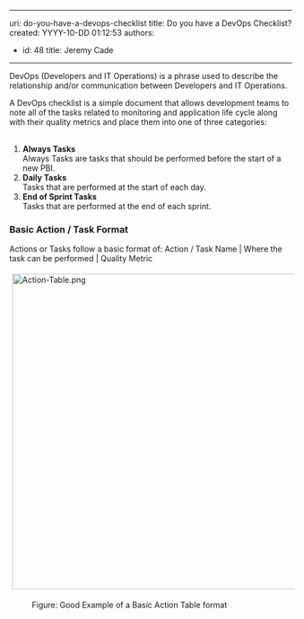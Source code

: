 

---
uri: do-you-have-a-devops-checklist
title: Do you have a DevOps Checklist?
created: YYYY-10-DD 01:12:53
authors:
  - id: 48
    title: Jeremy Cade
---




<span class='intro'> <p>DevOps (Developers and IT Operations) is a phrase used to describe the relationship and/or communication between Developers and IT Operations.<br></p> </span>

A DevOps checklist is a simple document that allows development teams to note all of the tasks related to monitoring and application life cycle along with their quality&#160;metrics and place them into one of three categories&#58;<br><br><ol><li><strong>Always Tasks </strong><span><br>Always Tasks are tasks that should be performed before the start of a new PBI. </span><br></li><li><strong>Daily Tasks</strong><br>Tasks that are performed at the start of each day.<br></li><li><strong>End of Sprint Tasks</strong><br>Tasks that are performed at the end of each sprint.</li></ol><h3 class="ssw15-rteElement-H3">Basic Action / Task Format</h3><p>Actions or Tasks follow a basic format of&#58; Action / Task Name |  Where the task can be performed | Quality Metric <br></p><p><img alt="Action-Table.png" src="/PublishingImages/Action-Table.png" style="margin&#58;5px;width&#58;562px;" /></p><dd class="ssw15-rteElement-FigureGood">Figure&#58; Good Example of a Basic Action Table format</dd><dt><br></dt><dt><br></dt>


